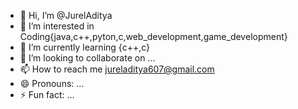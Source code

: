 - 👋 Hi, I’m @JurelAditya
- 👀 I’m interested in Coding{java,c++,pyton,c,web_development,game_development}
- 🌱 I’m currently learning {c++,c}
- 💞️ I’m looking to collaborate on ...
- 📫 How to reach me jureladitya607@gmail.com
- 😄 Pronouns: ...
- ⚡ Fun fact: ...

<!---
JurelAditya/JurelAditya is a ✨ special ✨ repository because its `README.md` (this file) appears on your GitHub profile.
You can click the Preview link to take a look at your changes.
--->
